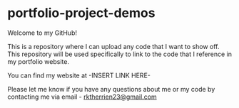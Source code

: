# portfolio-project-demos
Welcome to my GitHub!

This is a repository where I can upload any code that I want to show off. This repository will be used specifically to link to the code that I reference in my portfolio website. 

You can find my website at -INSERT LINK HERE-

Please let me know if you have any questions about me or my code by contacting me via email - rktherrien23@gmail.com
